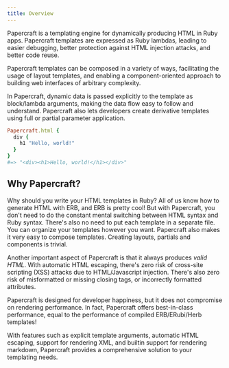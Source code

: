 ```yaml
---
title: Overview
---
```


Papercraft is a templating engine for dynamically producing HTML in Ruby apps.
Papercraft templates are expressed as Ruby lambdas, leading to easier debugging,
better protection against HTML injection attacks, and better code reuse.

Papercraft templates can be composed in a variety of ways, facilitating the
usage of layout templates, and enabling a component-oriented approach to
building web interfaces of arbitrary complexity.

In Papercraft, dynamic data is passed explicitly to the template as block/lambda
arguments, making the data flow easy to follow and understand. Papercraft also
lets developers create derivative templates using full or partial parameter
application.

```ruby
Papercraft.html {
  div {
    h1 "Hello, world!"
  }
}
#=> "<div><h1>Hello, world!</h1></div>"
```

## Why Papercraft?

Why should you write your HTML templates in Ruby? All of us know how to generate
HTML with ERB, and ERB is pretty cool! But with Papercraft, you don't need to do
the constant mental switching between HTML syntax and Ruby syntax. There's also
no need to put each template in a separate file. You can organize your templates
however you want. Papercraft also makes it very easy to compose templates.
Creating layouts, partials and components is trivial.

Another important aspect of Papercraft is that it always produces *valid HTML*.
With automatic HTML escaping, there's zero risk of cross-site scripting (XSS)
attacks due to HTML/Javascript injection. There's also zero risk of misformatted
or missing closing tags, or incorrectly formatted attributes.

Papercraft is designed for developer happiness, but it does not compromise on
rendering performance. In fact, Papercraft offers best-in-class performance,
equal to the performance of compiled ERB/ERubi/Herb templates!

With features such as explicit template arguments, automatic HTML escaping,
support for rendering XML, and builtin support for rendering markdown,
Papercraft provides a comprehensive solution to your templating needs.